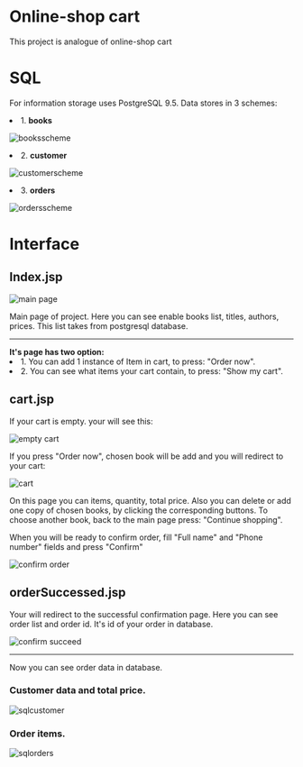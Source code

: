 # Online-shop cart
 <p>This project  is analogue of online-shop cart</p>

# SQL 
  <p>For information storage uses PostgreSQL 9.5. Data stores in 3 schemes:</p>
  <li> 1. <strong> books</strong> </li>
  
  
![booksscheme](https://user-images.githubusercontent.com/18110699/34907715-56b48334-f8b5-11e7-8d1d-e483d0441a50.jpg)

 <li> 2. <strong> customer</strong> </li>
 
![customerscheme](https://user-images.githubusercontent.com/18110699/34907844-859a6b3a-f8b7-11e7-92e1-86c0cdea8d7e.jpg)

<li> 3. <strong> orders</strong> </li>

![ordersscheme](https://user-images.githubusercontent.com/18110699/34907861-dbe91cac-f8b7-11e7-8fe0-bb2c7da27bae.jpg)

# Interface
<h2>Index.jsp</h2>

![main page](https://user-images.githubusercontent.com/18110699/34905793-b250a510-f892-11e7-8034-945dd9cdfef0.jpg)
<p>Main page of project. Here you can see enable books list, titles, authors, prices. This list takes from postgresql database. </p>
<hr>
 <strong>It's page has two option:</strong>
 <li> 1. You can add 1 instance of Item in cart, to press: "Order now". </li>
 <li> 2. You can see what items your cart contain, to press: "Show my cart". </li>
 <h2>cart.jsp</h2> 
<p>If your cart is empty. your will see this:</p>

![empty cart](https://user-images.githubusercontent.com/18110699/34907069-77320e38-f8ab-11e7-908f-86da8d8825eb.jpg)
<p>If you press "Order now", chosen book will be add and you will redirect to your cart:</p>

![cart](https://user-images.githubusercontent.com/18110699/34907139-8a242bf6-f8ac-11e7-8649-5f130e399d0e.jpg)
<p>On this page you can items, quantity, total price. Also you can delete or add one copy of chosen books, by clicking the corresponding buttons. To choose another book, back to the main page press: "Continue shopping". </p> 

<p>When you will be ready to confirm order, fill "Full name" and "Phone number" fields and press "Confirm" </p>

![confirm order](https://user-images.githubusercontent.com/18110699/34907367-079e6af8-f8b0-11e7-96cc-3baa3ad10946.jpg)
<h2>orderSuccessed.jsp</h2>
<p>Your will redirect to the successful confirmation page. Here you can see order list and order id. It's id of your order in database.</p>

![confirm succeed](https://user-images.githubusercontent.com/18110699/34907451-301823a6-f8b1-11e7-9f05-49a36de4d017.jpg)
<hr>
<p>Now you can see order data in database. </p>
<h3>Customer data and total price. </h3>

![sqlcustomer](https://user-images.githubusercontent.com/18110699/34907550-0964dd74-f8b3-11e7-875d-e31769569d50.jpg)

<h3>Order items. </h3>

![sqlorders](https://user-images.githubusercontent.com/18110699/34907555-1653d94a-f8b3-11e7-8dbd-4e97efa91373.jpg)


